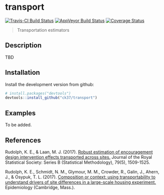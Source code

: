 
# transport

[![Travis-CI Build
Status](https://travis-ci.org/ck37/transport.svg?branch=master)](https://travis-ci.org/ck37/transport)
[![AppVeyor Build
Status](https://ci.appveyor.com/api/projects/status/github/ck37/transport?branch=master&svg=true)](https://ci.appveyor.com/project/ck37/transport)
[![Coverage
Status](https://img.shields.io/codecov/c/github/ck37/transport/master.svg)](https://codecov.io/github/ck37/transport?branch=master)

> Transportation estimators

## Description

TBD

## Installation

Install the development version from github:

``` r
# install.packages("devtools")
devtools::install_github("ck37/transport")
```

## Examples

To be added.

## References

Rudolph, K. E., & Laan, M. J. (2017). [Robust estimation of
encouragement design intervention effects transported across
sites.](http://onlinelibrary.wiley.com/doi/10.1111/rssb.12213/full)
Journal of the Royal Statistical Society: Series B (Statistical
Methodology), 79(5), 1509-1525.

Rudolph, K. E., Schmidt, N. M., Glymour, M. M., Crowder, R., Galin, J.,
Ahern, J., & Osypuk, T. L. (2017). [Composition or context: using
transportability to understand drivers of site differences in a
large-scale housing
experiment.](http://europepmc.org/abstract/med/29076878) Epidemiology
(Cambridge, Mass.).
